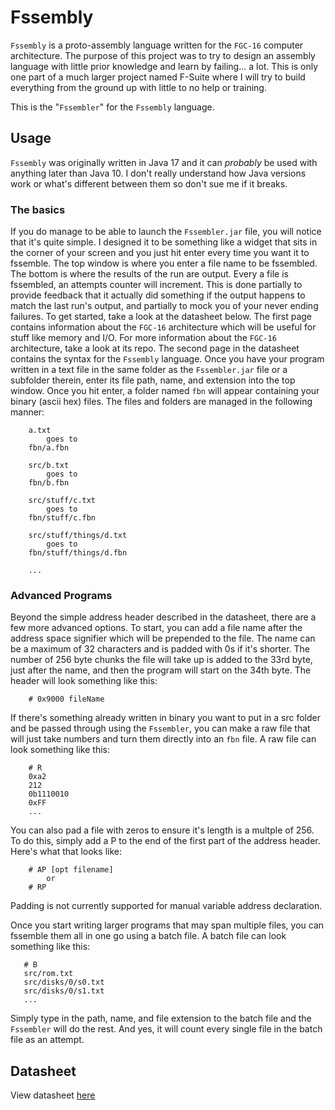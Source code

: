 # Fssembly

`Fssembly` is a proto-assembly language written for the `FGC-16` computer architecture. The purpose of this project was to try to design an
assembly language with little prior knowledge and learn by failing... a lot. This is only one part of a much larger project named F-Suite
where I will try to build everything from the ground up with little to no help or training.

This is the "`Fssembler`" for the `Fssembly` language.

## Usage

`Fssembly` was originally written in Java 17 and it can *probably* be used with anything later than Java 10. I don't really understand how Java versions
work or what's different between them so don't sue me if it breaks.

### The basics

If you do manage to be able to launch the `Fssembler.jar` file, you will notice that it's quite simple. I designed it to be something like a widget
that sits in the corner of your screen and you just hit enter every time you want it to fssemble. The top window is where you enter a file name to be
fssembled. The bottom is where the results of the run are output. Every a file is fssembled, an attempts counter will increment. This is done partially
to provide feedback that it actually did something if the output happens to match the last run's output, and partially to mock you of your never ending
failures. To get started, take a look at the datasheet below. The first page contains information about the `FGC-16` architecture which will be useful
for stuff like memory and I/O. For more information about the `FGC-16` architecture, take a look at its repo. The second page in the datasheet contains
the syntax for the `Fssembly` language. Once you have your program written in a text file in the same folder as the `Fssembler.jar` file or a subfolder
therein, enter its file path, name, and extension into the top window. Once you hit enter, a folder named `fbn` will appear containing your binary (ascii
hex) files. The files and folders are managed in the following manner:

        a.txt
            goes to
        fbn/a.fbn
        
        src/b.txt
            goes to
        fbn/b.fbn
        
        src/stuff/c.txt
            goes to
        fbn/stuff/c.fbn
        
        src/stuff/things/d.txt
            goes to
        fbn/stuff/things/d.fbn
        
        ...

### Advanced Programs

Beyond the simple address header described in the datasheet, there are a few more advanced options. To start, you can add a file name after the address
space signifier which will be prepended to the file. The name can be a maximum of 32 characters and is padded with 0s if it's shorter. The number of 256 byte
chunks the file will take up is added to the 33rd byte, just after the name, and then the program will start on the 34th byte. The header will look something
like this:

        # 0x9000 fileName

If there's something already written in binary you want to put in a src folder and be passed through using the `Fssembler`, you can make a raw file
that will just take numbers and turn them directly into an `fbn` file. A raw file can look something like this:

        # R
        0xa2
        212
        0b1110010
        0xFF
        ...

You can also pad a file with zeros to ensure it's length is a multple of 256. To do this, simply add a P to the end of the first part of the address header.
Here's what that looks like:

        # AP [opt filename]
            or
        # RP

Padding is not currently supported for manual variable address declaration.

Once you start writing larger programs that may span multiple files, you can fssemble them all in one go using a batch file. A batch file can look something
like this:

       # B
       src/rom.txt
       src/disks/0/s0.txt
       src/disks/0/s1.txt
       ...

Simply type in the path, name, and file extension to the batch file and the `Fssembler` will do the rest. And yes, it will count every single file in the
batch file as an attempt.

## Datasheet

View datasheet [here](https://docs.google.com/spreadsheets/d/1bagL_yX_ullKfEMETFIMV0RIFsRq73ULrNGZyCADKzc/edit?usp=sharing)
